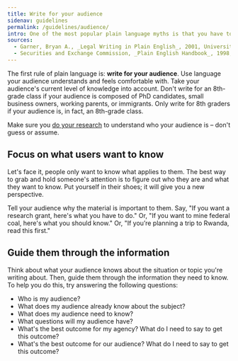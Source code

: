 ```yaml
---
title: Write for your audience
sidenav: guidelines
permalink: /guidelines/audience/
intro: One of the most popular plain language myths is that you have to "dumb down" your content so that everyone can read it. That's not true.
sources:
  - Garner, Bryan A., _Legal Writing in Plain English_, 2001, University of Chicago Press, Chicago, pp. 93-96.
  - Securities and Exchange Commission, _Plain English Handbook_, 1998, Washington, DC, p. 9.
---
```


The first rule of plain language is: **write for your audience**. Use language your audience understands and feels comfortable with. Take your audience's current level of knowledge into account. Don't write for an 8th-grade class if your audience is composed of PhD candidates, small business owners, working parents, or immigrants. Only write for 8th graders if your audience is, in fact, an 8th-grade class.

Make sure you [do your research](#) to understand who your audience is – don't guess or assume.

## Focus on what users want to know

Let's face it, people only want to know what applies to them. The best way to grab and hold someone's attention is to figure out who they are and what they want to know. Put yourself in their shoes; it will give you a new perspective.

Tell your audience why the material is important to them. Say, "If you want a research grant, here's what you have to do." Or, "If you want to mine federal coal, here's what you should know." Or, "If you’re planning a trip to Rwanda, read this first."

## Guide them through the information

Think about what your audience knows about the situation or topic you're writing about. Then, guide them through the information they need to know. To help you do this, try answering the following questions:

- Who is my audience?
- What does my audience already know about the subject?
- What does my audience need to know?
- What questions will my audience have?
- What's the best outcome for my agency? What do I need to say to get this outcome?
- What's the best outcome for our audience? What do I need to say to get this outcome?
